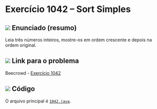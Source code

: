 # Exercício 1042 – Sort Simples
## <img src="https://img.icons8.com/ios-glyphs/24/000000/book.png" /> Enunciado (resumo)  
Leia três números inteiros, mostre-os em ordem crescente e depois na ordem original.

## <img src="https://img.icons8.com/ios-glyphs/24/000000/link.png" /> Link para o problema  
Beecrowd - [Exercício 1042](https://www.beecrowd.com.br/judge/pt/problems/view/1042)

## <img src="https://img.icons8.com/ios-glyphs/24/000000/code.png" /> Código  
O arquivo principal é [`1042.java`](1042.java).
